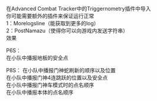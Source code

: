 在Advanced Combat Tracker中的Triggernometry插件中导入  
你可能需要额外的插件来保证运行正常  
1：Morelogsline（能获取到更多的log）  
2：PostNamazu（使得你可以向游戏内发送字符串）  
效果 
  
P6S：  
在小队中播报地板的安全点  
  
P8S：
在小队中播报门神蛇刷新的顺序以及位置  
在小队中播报门神4连跳跃的位置以及安全点  
在小队中播报门神车模式时的点名顺序  
在小队中播报本体的点名顺序  



